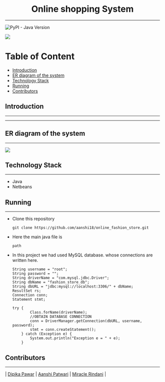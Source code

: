 <h1 align = "center">
    Online shopping System
</h1>

---

<img alt="PyPI - Java Version" src="https://img.shields.io/badge/python%20-green"> 

<p>
<img src = "OSS.PNG">
</p>

<h1>Table of Content</h1>

- [Introduction](#introduction)
- [ER diagram of the system](#er-diagram-of-the-system)
- [Technology Stack](#technology-stack)
- [Running](#installations-and-running)
- [Contributors](#contributors)



## Introduction

---


---

## ER diagram of the system
---
<img src = "ER.png">

## Technology Stack

---

- Java
- Netbeans

## Running

---

- Clone this repository

  ```
  git clone https://github.com/aanshi18/online_fashion_store.git
  ```
 
- Here the main java file is 
  ```
  path
  ```
- In this project we had used MySQL database. whose connections are written here.
    ```
    String username = "root";
    String password = "";
    String driverName = "com.mysql.jdbc.Driver";
    String dbName = "fashion_store_db";
    String dbURL = "jdbc:mysql://localhost:3306/" + dbName;
    ResultSet rs;
    Connection conn;
    Statement stmt;
    
    try {
            Class.forName(driverName);
            //OBTAIN DATABASE CONNECTION
            conn = DriverManager.getConnection(dbURL, username, password);
            stmt = conn.createStatement();
        } catch (Exception e) {
            System.out.println("Exception e = " + e);
        }
    ```




## Contributors

---

| [Dipika Pawar](https://github.com/DipikaPawar12)                                                                                                            | [Aanshi Patwari](https://github.com/aanshi18)                                                                                                            | [Miracle Rindani](https://github.com/mrindani)                                                                                                |
